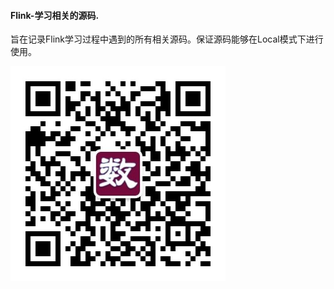 ####   Flink-学习相关的源码.
旨在记录Flink学习过程中遇到的所有相关源码。保证源码能够在Local模式下进行使用。


![](https://raw.githubusercontent.com/CainGao/flink_learn/master/imgs/wechat_code.jpg)